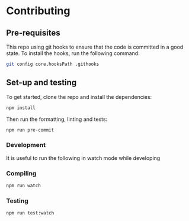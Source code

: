 # Contributing

## Pre-requisites

This repo using git hooks to ensure that the code is committed in a good state.
To install the hooks, run the following command:

```bash
git config core.hooksPath .githooks
```

## Set-up and testing

To get started, clone the repo and install the dependencies:

```bash
npm install
```

Then run the formatting, linting and tests:

```bash
npm run pre-commit
```

### Development

It is useful to run the following in watch mode while developing

### Compiling

```bash
npm run watch
```

### Testing

```bash
npm run test:watch
```
